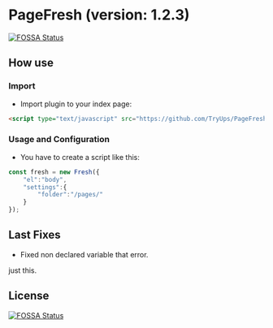 # PageFresh (version: 1.2.3)
[![FOSSA Status](https://app.fossa.io/api/projects/git%2Bgithub.com%2FTryUps%2FPageFresh.svg?type=shield)](https://app.fossa.io/projects/git%2Bgithub.com%2FTryUps%2FPageFresh?ref=badge_shield)


## How use


### Import
* Import plugin to your index page:
```html
<script type="text/javascript" src="https://github.com/TryUps/PageFresh/releases/download/1.2.3/pagefresh.min.js"></script>
```

### Usage and Configuration
* You have to create a script like this:
```javascript
const fresh = new Fresh({
    "el":"body",
    "settings":{
        "folder":"/pages/"
    }
});
```

## Last Fixes
* Fixed non declared variable that error.

just this.


## License
[![FOSSA Status](https://app.fossa.io/api/projects/git%2Bgithub.com%2FTryUps%2FPageFresh.svg?type=large)](https://app.fossa.io/projects/git%2Bgithub.com%2FTryUps%2FPageFresh?ref=badge_large)